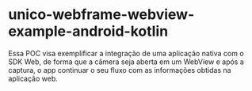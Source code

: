# unico-webframe-webview-example-android-kotlin

Essa POC visa exemplificar a integração de uma aplicação nativa com o SDK Web, de forma que a câmera seja aberta em um WebView e após a captura, o app continuar o seu fluxo com as informações obtidas na aplicação web.
